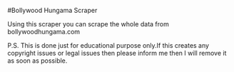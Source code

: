 #Bollywood Hungama Scraper

Using this scraper you can scrape the whole data from bollywoodhungama.com

P.S. This is done just for educational purpose only.If this creates any copyright issues or legal issues then please inform me then I will remove it as soon as possible.